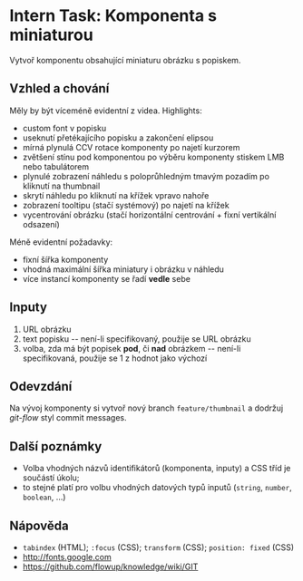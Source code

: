 # Intern Task: Komponenta s miniaturou
Vytvoř komponentu obsahující miniaturu obrázku s popiskem.

## Vzhled a chování
Měly by být víceméně evidentní z videa. Highlights:
- custom font v popisku
- useknutí přetékajícího popisku a zakončení elipsou
- mírná plynulá CCV rotace komponenty po najetí kurzorem
- zvětšení stínu pod komponentou po výběru komponenty stiskem LMB nebo tabulátorem
- plynulé zobrazení náhledu s poloprůhledným tmavým pozadím po kliknutí na thumbnail
- skrytí náhledu po kliknutí na křížek vpravo nahoře
- zobrazení tooltipu (stačí systémový) po najetí na křížek
- vycentrování obrázku (stačí horizontální centrování + fixní vertikální odsazení)

Méně evidentní požadavky:
- fixní šířka komponenty
- vhodná maximální šířka miniatury i obrázku v náhledu
- více instancí komponenty se řadí **vedle** sebe

## Inputy
1. URL obrázku
2. text popisku -- není-li specifikovaný, použije se URL obrázku
3. volba, zda má být popisek **pod**, či **nad** obrázkem -- není-li specifikovaná, použije se 1 z hodnot jako výchozí

## Odevzdání
Na vývoj komponenty si vytvoř nový branch `feature/thumbnail` a dodržuj _git-flow_ styl commit
messages.

## Další poznámky
- Volba vhodných názvů identifikátorů (komponenta, inputy) a CSS tříd je součástí úkolu;
- to stejné platí pro volbu vhodných datových typů inputů (`string`, `number`, `boolean`, ...)

## Nápověda
- `tabindex` (HTML); `:focus` (CSS); `transform` (CSS); `position: fixed` (CSS)
- http://fonts.google.com
- https://github.com/flowup/knowledge/wiki/GIT
